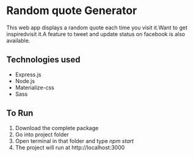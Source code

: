 # Random quote Generator
This web app displays a random quote each time you visit it.Want to get inspiredvisit it.A feature to tweet and update status on facebook is also available.

## Technologies used
* Express.js
* Node.js
* Materialize-css
* Sass 

## To Run
1. Download the complete package
2. Go into project folder
3. Open terminal in that folder and type *_npm start_*
4. The project will run at http://localhost:3000
